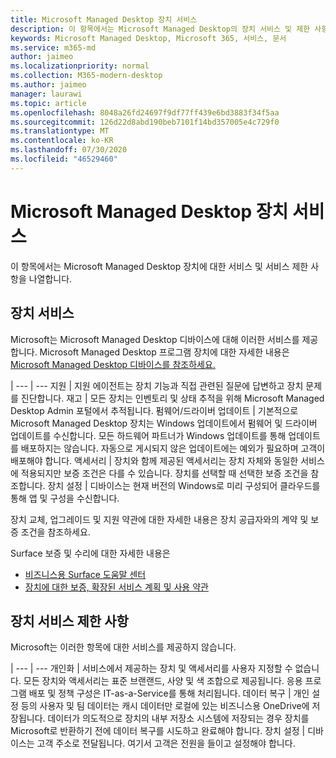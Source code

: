 ```yaml
---
title: Microsoft Managed Desktop 장치 서비스
description: 이 항목에서는 Microsoft Managed Desktop의 장치 서비스 및 제한 사항을 나열합니다.
keywords: Microsoft Managed Desktop, Microsoft 365, 서비스, 문서
ms.service: m365-md
author: jaimeo
ms.localizationpriority: normal
ms.collection: M365-modern-desktop
ms.author: jaimeo
manager: laurawi
ms.topic: article
ms.openlocfilehash: 8048a26fd24697f9df77ff439e6bd3883f34f5aa
ms.sourcegitcommit: 126d22d8abd190beb7101f14bd357005e4c729f0
ms.translationtype: MT
ms.contentlocale: ko-KR
ms.lasthandoff: 07/30/2020
ms.locfileid: "46529460"
---
```

# <a name="microsoft-managed-desktop-device-services"></a>Microsoft Managed Desktop 장치 서비스

이 항목에서는 Microsoft Managed Desktop 장치에 대한 서비스 및 서비스 제한 사항을 나열합니다.

## <a name="device-services"></a>장치 서비스

Microsoft는 Microsoft Managed Desktop 디바이스에 대해 이러한 서비스를 제공합니다. Microsoft Managed Desktop 프로그램 장치에 대한 자세한 내용은 [Microsoft Managed Desktop 디바이스를 참조하세요.](device-list.md)

 | 
 --- | ---
지원 | 지원 에이전트는 장치 기능과 직접 관련된 질문에 답변하고 장치 문제를 진단합니다.
재고 | 모든 장치는 인벤토리 및 상태 추적을 위해 Microsoft Managed Desktop Admin 포털에서 추적됩니다.
펌웨어/드라이버 업데이트 | 기본적으로 Microsoft Managed Desktop 장치는 Windows 업데이트에서 펌웨어 및 드라이버 업데이트를 수신합니다. 모든 하드웨어 파트너가 Windows 업데이트를 통해 업데이트를 배포하지는 않습니다. 자동으로 게시되지 않은 업데이트에는 예외가 필요하며 고객이 배포해야 합니다.
액세서리 | 장치와 함께 제공된 액세서리는 장치 자체와 동일한 서비스에 적용되지만 보증 조건은 다를 수 있습니다. 장치를 선택할 때 선택한 보증 조건을 참조합니다. 
장치 설정    | 디바이스는 현재 버전의 Windows로 미리 구성되어 클라우드를 통해 앱 및 구성을 수신합니다. 

장치 교체, 업그레이드 및 지원 약관에 대한 자세한 내용은 장치 공급자와의 계약 및 보증 조건을 참조하세요.

Surface 보증 및 수리에 대한 자세한 내용은
- [비즈니스용 Surface 도움말 센터](https://support.microsoft.com/hub/4339296/surface-for-business-help)
- [장치에 대한 보증, 확장된 서비스 계획 및 사용 약관](https://support.microsoft.com/help/4040687/info-about-warranties-extended-service-plans-and-terms-conditions)


## <a name="device-service-limitations"></a>장치 서비스 제한 사항

Microsoft는 이러한 항목에 대한 서비스를 제공하지 않습니다.

 | 
 --- | ---
개인화 | 서비스에서 제공하는 장치 및 액세서리를 사용자 지정할 수 없습니다. 모든 장치와 액세서리는 표준 브랜랜드, 사양 및 색 조합으로 제공됩니다. 응용 프로그램 배포 및 정책 구성은 IT-as-a-Service를 통해 처리됩니다.
데이터 복구 | 개인 설정 등의 사용자 및 팀 데이터는 캐시 데이터만 로컬에 있는 비즈니스용 OneDrive에 저장됩니다. 데이터가 의도적으로 장치의 내부 저장소 시스템에 저장되는 경우 장치를 Microsoft로 반환하기 전에 데이터 복구를 시도하고 완료해야 합니다.
장치 설정 | 디바이스는 고객 주소로 전달됩니다. 여기서 고객은 전원을 들이고 설정해야 합니다.
